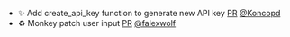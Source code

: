 - ✨ Add create_api_key function to generate new API key [PR](https://github.com/laminlabs/lamindb-setup/pull/842) [@Koncopd](https://github.com/Koncopd)
- ♻️ Monkey patch user input [PR](https://github.com/laminlabs/lamin-cli/pull/66) [@falexwolf](https://github.com/falexwolf)
